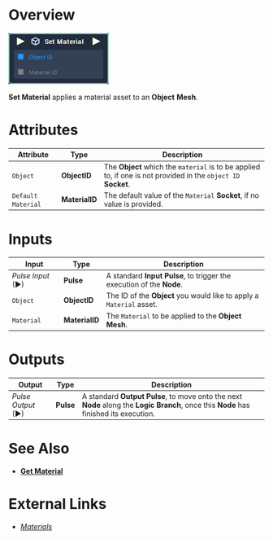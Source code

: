 # Overview

![The Set Material Node.](../../../.gitbook/assets/toolbox/incari/object/set-material.PNG)

**Set Material** applies a material asset to an **Object** **Mesh**.

# Attributes

|Attribute|Type|Description|
|---|---|---|
|`Object`|**ObjectID**|The **Object** which the `material` is to be applied to, if one is not provided in the `object ID` **Socket**.|
|`Default Material`|**MaterialID**|The default value of the `Material` **Socket**, if no value is provided.|

# Inputs

|Input|Type|Description|
|---|---|---|
|*Pulse Input* (►)|**Pulse**|A standard **Input Pulse**, to trigger the execution of the **Node**.|
|`Object`|**ObjectID**|The ID of the **Object** you would like to apply a `Material` asset.|
|`Material`|**MaterialID**|The `Material` to be applied to the **Object** **Mesh**.|

# Outputs

|Output|Type|Description|
|---|---|---|
|*Pulse Output* (►)|**Pulse**|A standard **Output Pulse**, to move onto the next **Node** along the **Logic Branch**, once this **Node** has finished its execution.|

# See Also
- [**Get Material**](get-material.md)
  
# External Links
- [*Materials*](https://docs.unrealengine.com/en-US/Engine/Rendering/Materials/index.html)
